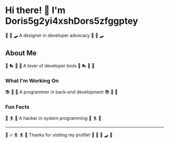 # Hi there! 👋 I'm Doris5g2yi4xshDors5zfggptey

🎽 🚣 🛹 A designer in developer advocacy 🎽 🚣 🛹

## About Me
🏑 🛼 🎽 🎰 A lover of developer tools 🏑 🛼 🎽 🎰

### What I'm Working On
📚 🌺 🚵 A programmer in back-end development 📚 🌺 🚵

### Fun Facts
🎪 🏄 🎾 A hacker in system programming 🎪 🏄 🎾

---
🏑 🔥 🏄 🏄 🚵 Thanks for visiting my profile! 🎣 🏸 🥊 🛹 🥊
